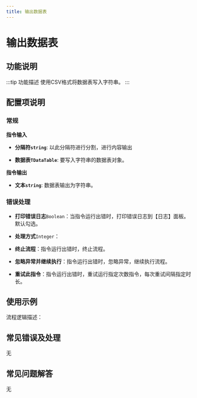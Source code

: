 ```yaml
---
title: 输出数据表
---
```


# 输出数据表

## 功能说明

:::tip 功能描述
使用CSV格式将数据表写入字符串。
:::

## 配置项说明

### 常规

**指令输入**

- **分隔符`string`**: 以此分隔符进行分割，进行内容输出

- **数据表`TDataTable`**: 要写入字符串的数据表对象。


**指令输出**

- **文本`string`**: 数据表输出为字符串。

### 错误处理

- **打印错误日志**`Boolean`：当指令运行出错时，打印错误日志到【日志】面板。默认勾选。

- **处理方式**`Integer`：

 - **终止流程**：指令运行出错时，终止流程。

 - **忽略异常并继续执行**：指令运行出错时，忽略异常，继续执行流程。

 - **重试此指令**：指令运行出错时，重试运行指定次数指令，每次重试间隔指定时长。

## 使用示例

流程逻辑描述：

## 常见错误及处理

无

## 常见问题解答

无

